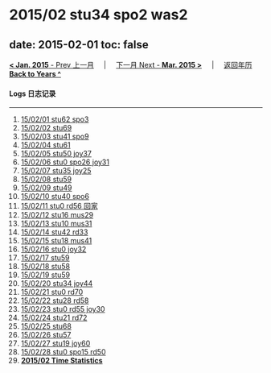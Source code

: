 # 2015/02 stu34 spo2 was2

date: 2015-02-01
toc: false
---
[**< Jan. 2015** - Prev 上一月](/lifelogs/2015/01/index.md) &nbsp; &nbsp; | &nbsp; &nbsp; [下一月 Next - **Mar. 2015 >**](/lifelogs/2015/03/index.md) &nbsp; &nbsp; |  &nbsp; &nbsp; [返回年历 **Back to Years ^**](/lifelogs)
<br/>
#### Logs 日志记录
---
1. [15/02/01 stu62 spo3](/lifelogs/2015/02/d01.md)
2. [15/02/02 stu69](/lifelogs/2015/02/d02.md)
3. [15/02/03 stu41 spo9](/lifelogs/2015/02/d03.md)
4. [15/02/04 stu61](/lifelogs/2015/02/d04.md)
5. [15/02/05 stu50 joy37](/lifelogs/2015/02/d05.md)
6. [15/02/06 stu0 spo26 joy31](/lifelogs/2015/02/d06.md)
7. [15/02/07 stu35 joy25](/lifelogs/2015/02/d07.md)
8. [15/02/08 stu59](/lifelogs/2015/02/d08.md)
9. [15/02/09 stu49](/lifelogs/2015/02/d09.md)
10. [15/02/10 stu40 spo6](/lifelogs/2015/02/d10.md)
11. [15/02/11 stu0 rd56 回家](/lifelogs/2015/02/d11.md)
12. [15/02/12 stu16 mus29](/lifelogs/2015/02/d12.md)
13. [15/02/13 stu10 mus31](/lifelogs/2015/02/d13.md)
14. [15/02/14 stu42 rd33](/lifelogs/2015/02/d14.md)
15. [15/02/15 stu18 mus41](/lifelogs/2015/02/d15.md)
16. [15/02/16 stu0 joy32](/lifelogs/2015/02/d16.md)
17. [15/02/17 stu59](/lifelogs/2015/02/d17.md)
18. [15/02/18 stu58](/lifelogs/2015/02/d18.md)
19. [15/02/19 stu59](/lifelogs/2015/02/d19.md)
20. [15/02/20 stu34 joy44](/lifelogs/2015/02/d20.md)
21. [15/02/21 stu0 rd70](/lifelogs/2015/02/d21.md)
22. [15/02/22 stu28 rd58](/lifelogs/2015/02/d22.md)
23. [15/02/23 stu0 rd55 joy30](/lifelogs/2015/02/d23.md)
24. [15/02/24 stu21 rd72](/lifelogs/2015/02/d24.md)
25. [15/02/25 stu68](/lifelogs/2015/02/d25.md)
26. [15/02/26 stu57](/lifelogs/2015/02/d26.md)
27. [15/02/27 stu19 joy60](/lifelogs/2015/02/d27.md)
28. [15/02/28 stu0 spo15 rd50](/lifelogs/2015/02/d28.md)
29. **[2015/02 Time Statistics](/lifelogs/2015/02/time_stat.md)**
